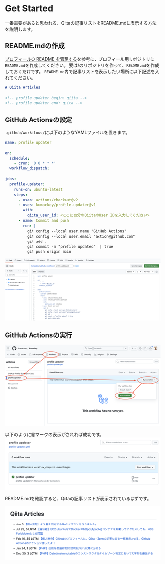 # Get Started

一番需要があると思われる、Qittaの記事リストをREADME.mdに表示する方法を説明します。

## README.mdの作成

[プロフィールの README を管理する](https://docs.github.com/ja/account-and-profile/setting-up-and-managing-your-github-profile/customizing-your-profile/managing-your-profile-readme#adding-a-profile-readme)を参考に、プロフィール用リポジトリに`README.md`を作成してください。
要は<username>/<username>のリポジトリを作って、`README.md`を作成しておくだけです。
`README.md`内で記事リストを表示したい場所に以下記述を入れてください。

```text:README.md
# Qiita Articles

<!-- profile updater begin: qiita -->
<!-- profile updater end: qiita -->
```

## GitHub Actionsの設定

`.github/workflows/`に以下のようなYAMLファイルを置きます。

```yaml:.github/workflows/profile-updater.yml
name: profile updater

on:
  schedule:
    - cron: '0 0 * * *'
  workflow_dispatch:

jobs:
  profile-updater:
    runs-on: ubuntu-latest
    steps:
      - uses: actions/checkout@v2
      - uses: kumackey/profile-updater@v1
        with:
          qiita_user_id: <ここに自分のQiitaのUser IDを入力してください>
      - name: Commit and push
        run: |
          git config --local user.name "GitHub Actions"
          git config --local user.email "action@github.com"
          git add .
          git commit -m "profile updated" || true
          git push origin main
```

![](../res/docs_workflows_yml.png)

## GitHub Actionsの実行

![](../res/docs_exec_github_actions.png)

以下のように緑マークの表示がされれば成功です。
![](../res/docs_github_actions_done.png)

README.mdを確認すると、Qiitaの記事リストが表示されているはずです。

![](../res/docs_readme_result.png)
